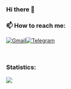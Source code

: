 ### Hi there 👋

<!--
**IMegaMaan/imegamaan** is a ✨ _special_ ✨ repository because its `README.md` (this file) appears on your GitHub profile.

Here are some ideas to get you started:

- 🔭 I’m currently working on ...
- 🌱 I’m currently learning ...
- 👯 I’m looking to collaborate on ...
- 🤔 I’m looking for help with ...
- 💬 Ask me about ...
- 📫 How to reach me: ...
- 😄 Pronouns: ...
- ⚡ Fun fact: ...
-->

### 📫 How to reach me: 

[![Gmail](https://1.bp.blogspot.com/-lzoUL6Iz0RY/YdnPXtcASSI/AAAAAAAAKQk/y_Lmzq_1qyocMZsGwAGo3k_iW1hzZpNogCNcBGAsYHQ/s199/gmail-to-get-new-icon-as-part-of-g-suite-rebranding.jpg)](mailto:dmitry.lyakhovitskiy@gmail.com/ "Write me an email")[![Telegram](https://content.foto.my.mail.ru/mail/sandalovanv/_blogs/i-343.jpg)](https://t.me/MegaMaan/ "Send me a message")


<!--
### Tecnologies:
<img src="https://camo.githubusercontent.com/a1b2dac5667822ee0d98ae6d799da61987fd1658dfeb4d2ca6e3c99b1535ebd8/68747470733a2f2f696d672e736869656c64732e696f2f62616467652f707974686f6e2d3336373041303f7374796c653d666f722d7468652d6261646765266c6f676f3d707974686f6e266c6f676f436f6c6f723d666664643534" alt="Python Badge" data-canonical-src="https://img.shields.io/badge/python-3670A0?style=for-the-badge&amp;logo=python&amp;logoColor=ffdd54" style="max-width: 100%;">
<img src="https://camo.githubusercontent.com/5473e0d3006bb7e662bdf754d830a026ce050be61f1cbbd4689783ae49950b93/68747470733a2f2f696d672e736869656c64732e696f2f62616467652f646a616e676f2d2532333039324532302e7376673f7374796c653d666f722d7468652d6261646765266c6f676f3d646a616e676f266c6f676f436f6c6f723d7768697465" alt="Django Badge" data-canonical-src="https://img.shields.io/badge/django-%23092E20.svg?style=for-the-badge&amp;logo=django&amp;logoColor=white" style="max-width: 100%;">
<a target="_blank" rel="noopener noreferrer nofollow" href="https://camo.githubusercontent.com/cbef21adebc167fac6552145a03c9e12ae03b8afd5e4f7de52379a98297de3fe/68747470733a2f2f696d672e736869656c64732e696f2f62616467652f444a414e474f2d524553542d6666313730393f7374796c653d666f722d7468652d6261646765266c6f676f3d646a616e676f266c6f676f436f6c6f723d776869746526636f6c6f723d666631373039266c6162656c436f6c6f723d67726179"><img src="https://camo.githubusercontent.com/cbef21adebc167fac6552145a03c9e12ae03b8afd5e4f7de52379a98297de3fe/68747470733a2f2f696d672e736869656c64732e696f2f62616467652f444a414e474f2d524553542d6666313730393f7374796c653d666f722d7468652d6261646765266c6f676f3d646a616e676f266c6f676f436f6c6f723d776869746526636f6c6f723d666631373039266c6162656c436f6c6f723d67726179" alt="DjangoREST Badge" data-canonical-src="https://img.shields.io/badge/DJANGO-REST-ff1709?style=for-the-badge&amp;logo=django&amp;logoColor=white&amp;color=ff1709&amp;labelColor=gray" style="max-width: 100%;"></a>
<img src="https://camo.githubusercontent.com/43c40e9f61f01e780f4cfed5dafda9e3494310ba1b6ea11e20c4949e556a47c3/68747470733a2f2f696d672e736869656c64732e696f2f62616467652f666c61736b2d2532333030302e7376673f7374796c653d666f722d7468652d6261646765266c6f676f3d666c61736b266c6f676f436f6c6f723d7768697465" alt="Flask Badge" data-canonical-src="https://img.shields.io/badge/flask-%23000.svg?style=for-the-badge&amp;logo=flask&amp;logoColor=white" style="max-width: 100%;">
<img src="https://camo.githubusercontent.com/6b7f701cf0bea42833751b754688f1a27b6090fdf90bf2b226addff01be817f0/68747470733a2f2f696d672e736869656c64732e696f2f62616467652f646f636b65722d2532333064623765642e7376673f7374796c653d666f722d7468652d6261646765266c6f676f3d646f636b6572266c6f676f436f6c6f723d7768697465" alt="Docker Badge" data-canonical-src="https://img.shields.io/badge/docker-%230db7ed.svg?style=for-the-badge&amp;logo=docker&amp;logoColor=white" style="max-width: 100%;">


Это приветственная речь:
<img src="https://camo.githubusercontent.com/8ca1ab580375fa48c298132dc6d5d4a1f9d2cfc72d4d020bf2576343fd095b27/68747470733a2f2f726561646d652d747970696e672d7376672e64656d6f6c61622e636f6d2f3f77696474683d343635266c696e65733df09f918b2bd09fd180d0b8d0b2d0b5d182213bf09f91a8f09f8fbbe2808df09f92bb2bd0af2b2d2bd0a1d182d0b0d0bdd0b8d181d0bbd0b0d0b22c2b507974686f6e2bd180d0b0d0b7d180d0b0d0b1d0bed182d187d0b8d0ba2b2e2e2e3bf09f9696d0a7d183d0b2d181d182d0b2d183d0b92bd181d0b5d0b1d18f2bd0bad0b0d0ba2bd0b4d0bed0bcd0b02b3a29" data-canonical-src="https://readme-typing-svg.demolab.com/?width=465&amp;lines=👋+Привет!;👨🏻‍💻+Я+-+Дмитрий,+Python+разработчик+...;🖖Чувствуй+себя+как+дома+:)" style="max-width: 100%;">


Это ссылка на статистику:
<img src="[https://camo.githubusercontent.com/7412c352979b4d82c2d9f5595b9f45d5e0518361985ae464e8ed94eee10a2e4c/68747470733a2f2f6769746875622d726561646d652d73746174732e76657263656c2e6170702f6170692f746f702d6c616e67732f3f757365726e616d653d737461732d6368757072696e736b697926686964655f70726f67726573733d74727565](https://github-readme-stats.vercel.app/api/top-langs/?username=IMegaMaan&amp)" alt="Top Langs" data-canonical-src="https://github-readme-stats.vercel.app/api/top-langs/?username=IMegaMaan&amp;hide_progress=true" style="max-width: 100%;">


Вот тут есть еще статистика:
<a href="https://github.com/IMegaMaan">
  <img align="center" src="https://camo.githubusercontent.com/322d6b206c8ad4ffd9b2394a34f0e4a19331ebbfd43dc211d4f80c8643596a7b/68747470733a2f2f6769746875622d726561646d652d73746174732e76657263656c2e6170702f6170693f757365726e616d653d58657775732673686f775f69636f6e733d74727565267468656d653d746f6b796f6e6967687426686964655f7469746c653d74727565" data-canonical-src="https://github-readme-stats.vercel.app/api?username=IMegaMaan&amp;show_icons=true&amp;theme=tokyonight&amp;hide_title=true" style="max-width: 100%;">
</a>
-->
<br>

### Statistics:

<a href="https://github.com/IMegaMaan">
  <img align="center" src="https://github-readme-stats.vercel.app/api?username=IMegaMaan&amp" data-canonical-src="https://github-readme-stats.vercel.app/api?username=IMegaMaan&amp;show_icons=true&amp;theme=tokyonight&amp;hide_title=true" style="max-width: 100%;">
</a>

